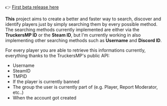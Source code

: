 👉 [First beta release here](https://github.com/Graish75/truckersmpPlayersLookup/releases/tag/1.0_beta1)

**This** project aims to create a better and faster way to search, discover and identify players just by simply searching them by every possible method.
The searching methods currently implemented are either via the **TruckersMP ID** or the **Steam ID**, but I'm currently working in also implementing other searching methods such as **Username** and **Discord ID**.

For every player you are able to retrieve this informations currently, everything thanks to the TruckersMP's public API:
  - Username
  - SteamID
  - TMPID
  - If the player is currently banned
  - The group the user is currently part of (e.g. Player, Report Moderator, etc..)
  - When the account got created
